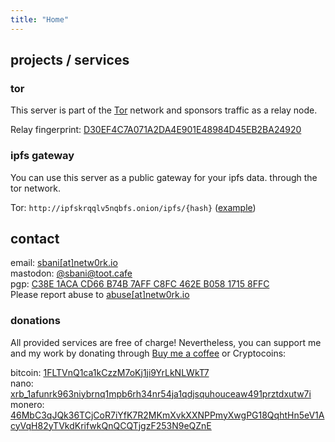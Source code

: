 ```yaml
---
title: "Home"
---
```


## projects / services
### tor
This server is part of the [Tor](https://torproject.org) network and sponsors traffic as a relay node.

Relay fingerprint: [D30EF4C7A071A2DA4E901E48984D45EB2BA24920][1]

### ipfs gateway
You can use this server as a public gateway for your ipfs data. through the tor network.

Tor: `http://ipfskrqqlv5nqbfs.onion/ipfs/{hash}` ([example][3])

## contact
email: [sbani[at]netw0rk.io][4] \
mastodon: [@sbani@toot.cafe][5] \
pgp: [C38E 1ACA CD66 B74B 7AFF C8FC 462E B058 1715 8FFC][6] \
Please report abuse to [abuse[at]netw0rk.io][11]

### donations

All provided services are free of charge! Nevertheless, you can support me and my work by donating through [Buy me a coffee][7] or Cryptocoins:

bitcoin: [1FLTVnQ1ca1kCzzM7oKj1ji9YrLkNLWkT7][8] \
nano: [xrb_1afunrk963niybrnq1mpb6rh34nr54ja1qdjsquhouceaw491prztdxutw7i][9] \
monero: [46MbC3qJQk36TCjCoR7iYfK7R2MKmXvkXXNPPmyXwgPG18QqhtHn5eV1AcyVqH82yTVkdKrifwkQnQCQTjgzF253N9eQZnE][10]

[1]: https://metrics.torproject.org/rs.html#details/D30EF4C7A071A2DA4E901E48984D45EB2BA24920
[3]: http://ipfskrqqlv5nqbfs.onion/ipfs/Qmc5gCcjYypU7y28oCALwfSvxCBskLuPKWpK4qpterKC7z
[4]: mailto:sbani[at]netw0rk.io
[5]: https://toot.cafe/@sbani
[6]: /pub.pgp.asc
[7]: https://www.buymeacoffee.com/netw0rk
[8]: bitcoin:1FLTVnQ1ca1kCzzM7oKj1ji9YrLkNLWkT7
[9]: https://www.nanode.co/account/xrb_1afunrk963niybrnq1mpb6rh34nr54ja1qdjsquhouceaw491prztdxutw7i
[10]: monero:45m3JWtt8uZc9Pq2TkvHWfQy8iuAoTccuT4amMwaQqduj1fx183DXuGFnz1d6WDGQo2fhwdvcDuW2BYRJGZKu7hsE6UgPmW
[11]: mailto:abuse[at]netw0rk.io
